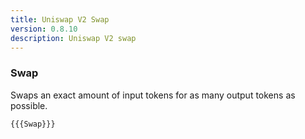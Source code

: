 ```yaml
---
title: Uniswap V2 Swap
version: 0.8.10
description: Uniswap V2 swap
---
```


### Swap

Swaps an exact amount of input tokens for as many output tokens as possible.

```solidity
{{{Swap}}}
```
